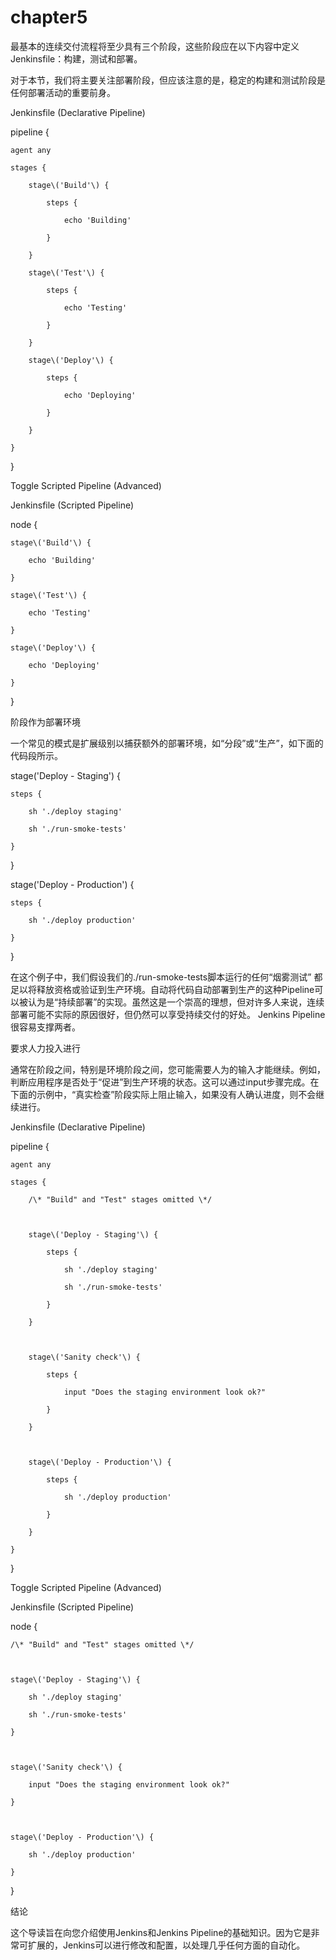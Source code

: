 # chapter5

最基本的连续交付流程将至少具有三个阶段，这些阶段应在以下内容中定义Jenkinsfile：构建，测试和部署。



对于本节，我们将主要关注部署阶段，但应该注意的是，稳定的构建和测试阶段是任何部署活动的重要前身。



Jenkinsfile \(Declarative Pipeline\)

pipeline {

    agent any

    stages {

        stage\('Build'\) {

            steps {

                echo 'Building'

            }

        }

        stage\('Test'\) {

            steps {

                echo 'Testing'

            }

        }

        stage\('Deploy'\) {

            steps {

                echo 'Deploying'

            }

        }

    }

}

Toggle Scripted Pipeline \(Advanced\)



Jenkinsfile \(Scripted Pipeline\)

node {

    stage\('Build'\) {

        echo 'Building'

    }

    stage\('Test'\) {

        echo 'Testing'

    }

    stage\('Deploy'\) {

        echo 'Deploying'

    }

}

阶段作为部署环境

一个常见的模式是扩展级别以捕获额外的部署环境，如“分段”或“生产”，如下面的代码段所示。



stage\('Deploy - Staging'\) {

    steps {

        sh './deploy staging'

        sh './run-smoke-tests'

    }

}

stage\('Deploy - Production'\) {

    steps {

        sh './deploy production'

    }

}

在这个例子中，我们假设我们的./run-smoke-tests脚本运行的任何“烟雾测试” 都足以将释放资格或验证到生产环境。自动将代码自动部署到生产的这种Pipeline可以被认为是“持续部署”的实现。虽然这是一个崇高的理想，但对许多人来说，连续部署可能不实际的原因很好，但仍然可以享受持续交付的好处。 Jenkins Pipeline很容易支撑两者。



要求人力投入进行

通常在阶段之间，特别是环境阶段之间，您可能需要人为的输入才能继续。例如，判断应用程序是否处于“促进”到生产环境的状态。这可以通过input步骤完成。在下面的示例中，“真实检查”阶段实际上阻止输入，如果没有人确认进度，则不会继续进行。



Jenkinsfile \(Declarative Pipeline\)

pipeline {

    agent any

    stages {

        /\* "Build" and "Test" stages omitted \*/



        stage\('Deploy - Staging'\) {

            steps {

                sh './deploy staging'

                sh './run-smoke-tests'

            }

        }



        stage\('Sanity check'\) {

            steps {

                input "Does the staging environment look ok?"

            }

        }



        stage\('Deploy - Production'\) {

            steps {

                sh './deploy production'

            }

        }

    }

}

Toggle Scripted Pipeline \(Advanced\)



Jenkinsfile \(Scripted Pipeline\)

node {

    /\* "Build" and "Test" stages omitted \*/



    stage\('Deploy - Staging'\) {

        sh './deploy staging'

        sh './run-smoke-tests'

    }



    stage\('Sanity check'\) {

        input "Does the staging environment look ok?"

    }



    stage\('Deploy - Production'\) {

        sh './deploy production'

    }

}

结论

这个导读旨在向您介绍使用Jenkins和Jenkins Pipeline的基础知识。因为它是非常可扩展的，Jenkins可以进行修改和配置，以处理几乎任何方面的自动化。



